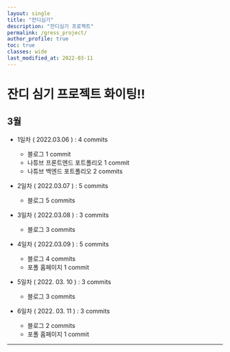 ```yaml
---
layout: single
title: "잔디심기"
description: "잔디심기 프로젝트"
permalink: /gress_project/
author_profile: true
toc: true
classes: wide
last_modified_at: 2022-03-11
---
```


# 잔디 심기 프로젝트 화이팅!!

## 3월

- 1일차 ( 2022.03.06 ) : 4 commits

  - 블로그 1 commit
  - 나튜브 프론트엔드 포트폴리오 1 commit
  - 나튜브 백엔드 포트폴리오 2 commits

- 2일차 ( 2022.03.07 ) : 5 commits

  - 블로그 5 commits

- 3일차 ( 2022.03.08 ) : 3 commits

  - 블로그 3 commits

- 4일차 ( 2022.03.09 ) : 5 commits

  - 블로그 4 commits
  - 포폴 홈페이지 1 commit

- 5일차 ( 2022. 03. 10 ) : 3 commits

  - 블로그 3 commits

- 6일차 ( 2022. 03. 11 ) : 3 commits
  - 블로그 2 commits
  - 포폴 홈페이지 1 commit

---
